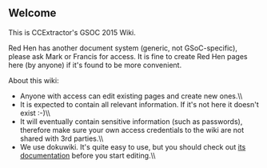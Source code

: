 Welcome
-------

This is CCExtractor\'s GSOC 2015 Wiki.

Red Hen has another document system (generic, not GSoC-specific), please
ask Mark or Francis for access. It is fine to create Red Hen pages here
(by anyone) if it\'s found to be more convenient.

About this wiki:

-   Anyone with access can edit existing pages and create new ones.\\\\
-   It is expected to contain all relevant information. If it\'s not
    here it doesn\'t exist :-)\\\\
-   It will eventually contain sensitive information (such as
    passwords), therefore make sure your own access credentials to the
    wiki are not shared with 3rd parties.\\\\
-   We use dokuwiki. It\'s quite easy to use, but you should check out
    [its
    documentation](http://gsocwiki.ccextractor.org/doku.php?id=wiki:syntax)
    before you start editing.\\\\
